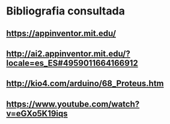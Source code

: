 # Bibliografia consultada
## https://appinventor.mit.edu/
## http://ai2.appinventor.mit.edu/?locale=es_ES#4959011664166912
## http://kio4.com/arduino/68_Proteus.htm
## https://www.youtube.com/watch?v=eGXo5K19iqs
